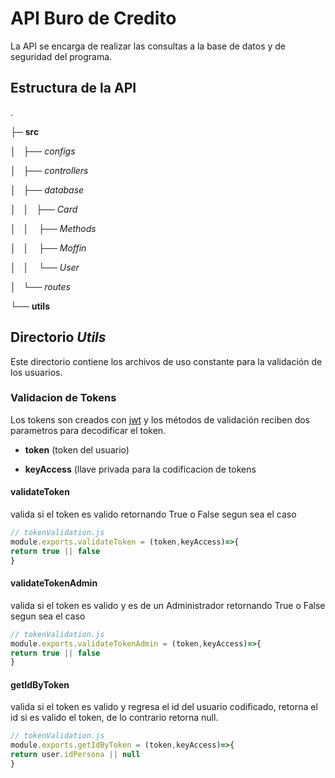 # API Buro de Credito

La API se encarga de realizar las consultas a la base de datos y de seguridad del programa.

## Estructura de la API

.

├─ **src**

│   ├── _configs_

│   ├── *controllers*

│   ├── *database*

│   │     ├── _Card_

│   │     ├── *Methods*

│   │     ├── *Moffin*

│   │     └── *User*

│   └── *routes*

└── **utils**

## Directorio  _Utils_

Este directorio contiene los archivos de uso constante para la validación de los usuarios.

### Validacion de Tokens

Los tokens son creados con [jwt](https://www.npmjs.com/package/jsonwebtoken) y los métodos de validación reciben dos parametros para decodificar el token.

- **token** (token del usuario)

- **keyAccess** (llave privada para la codificacion de tokens

#### validateToken

valida si el token es valido retornando True o False segun sea el caso

```javascript
// tokenValidation.js
module.exports.validateToken = (token,keyAccess)=>{
return true || false
}
```

#### validateTokenAdmin

valida si el token es valido y es de un Administrador retornando True o False segun sea el caso

```javascript
// tokenValidation.js
module.exports.validateTokenAdmin = (token,keyAccess)=>{
return true || false
}
```

#### getIdByToken

valida si el token es valido y regresa el id del usuario codificado, retorna el id si es valido el token, de lo contrario retorna null.

```javascript
// tokenValidation.js
module.exports.getIdByToken = (token,keyAccess)=>{
return user.idPersona || null
}
```












